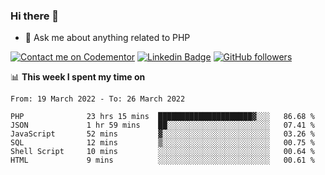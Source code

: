 ### Hi there 👋

<!--
**mustafaculban/mustafaculban** is a ✨ _special_ ✨ repository because its `README.md` (this file) appears on your GitHub profile.

Here are some ideas to get you started:

- 🌱 I’m currently learning ...
- 👯 I’m looking to collaborate on ...
- 🤔 I’m looking for help with ...
- 📫 How to reach me: ...
- 😄 Pronouns: ...
- ⚡ Fun fact: ...

-->
- 💬 Ask me about anything related to PHP

[![Contact me on Codementor](https://www.codementor.io/m-badges/karamusluk/book-session.svg)](https://www.codementor.io/@karamusluk?refer=badge)
[![Linkedin Badge](https://img.shields.io/badge/-Mustafa%20Culban-blue?style=social&logo=Linkedin&logoColor=blue&link=https://www.linkedin.com/in/mustafaculban/)](https://www.linkedin.com/in/mustafaculban/) 
[![GitHub followers](https://img.shields.io/github/followers/karamusluk?label=Follow&style=social)](https://github.com/karamusluk/?tab=follow)


📊 **This week I spent my time on**
<!--START_SECTION:waka-->

```text
From: 19 March 2022 - To: 26 March 2022

PHP              23 hrs 15 mins  █████████████████████▓░░░   86.68 %
JSON             1 hr 59 mins    ██░░░░░░░░░░░░░░░░░░░░░░░   07.41 %
JavaScript       52 mins         ▓░░░░░░░░░░░░░░░░░░░░░░░░   03.26 %
SQL              12 mins         ▒░░░░░░░░░░░░░░░░░░░░░░░░   00.75 %
Shell Script     10 mins         ░░░░░░░░░░░░░░░░░░░░░░░░░   00.64 %
HTML             9 mins          ░░░░░░░░░░░░░░░░░░░░░░░░░   00.61 %
```

<!--END_SECTION:waka-->

